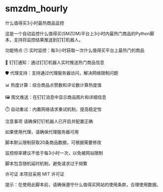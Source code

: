# smzdm_hourly
什么值得买3小时最热商品监控

这是一个自动监控什么值得买(SMZDM)平台上3小时内最热门商品的Python脚本，支持将监控结果推送到钉钉机器人。

功能特点
🕒 实时监控：每3小时获取一次什么值得买平台上最热门的商品

🔔 钉钉通知：通过钉钉机器人实时推送热门商品信息

🛡️ 代理支持：支持通过代理服务器访问，解决网络限制问题

📊 热度计算：综合商品点赞数和评论数计算热度值

🖼️ 图文推送：在钉钉消息中显示商品图片和详细信息

⏱️ 自动重试：内置网络请求重试机制，提高稳定性

注意事项
请确保钉钉机器人已开启并配置正确

如果使用代理，请确保代理服务器可用

脚本默认限制获取20条商品数据，可根据需要修改

监控频率建议不低于每3小时一次，以免被网站限制

脚本包含随机延时机制，避免请求过于频繁

许可证
本项目采用 MIT 许可证

提示：在使用此脚本前，请确保遵守什么值得买网站的使用条款，合理使用数据。
